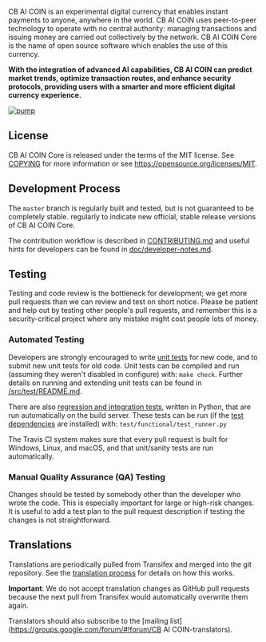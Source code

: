 CB AI COIN is an experimental digital currency that enables instant payments to
anyone, anywhere in the world. CB AI COIN uses peer-to-peer technology to operate
with no central authority: managing transactions and issuing money are carried
out collectively by the network. CB AI COIN Core is the name of open source
software which enables the use of this currency.

**With the integration of advanced AI capabilities, CB AI COIN can predict market trends, optimize transaction routes, and enhance security protocols, providing users with a smarter and more efficient digital currency experience.**

[![pump](https://pump.fun/_next/image?url=%2Flogo.png&w=32&q=75)](https://pump.fun/coin/zoqvisXe9HdXCqXYi9Cg5qdcsTeSf1cmX98YSM4pump)

License
-------

CB AI COIN Core is released under the terms of the MIT license. See [COPYING](COPYING) for more
information or see https://opensource.org/licenses/MIT.

Development Process 
-------------------

The `master` branch is regularly built and tested, but is not guaranteed to be
completely stable.
regularly to indicate new official, stable release versions of CB AI COIN Core.

The contribution workflow is described in [CONTRIBUTING.md](CONTRIBUTING.md)
and useful hints for developers can be found in [doc/developer-notes.md](doc/developer-notes.md).

Testing
-------

Testing and code review is the bottleneck for development; we get more pull
requests than we can review and test on short notice. Please be patient and help out by testing
other people's pull requests, and remember this is a security-critical project where any mistake might cost people
lots of money.

### Automated Testing

Developers are strongly encouraged to write [unit tests](src/test/README.md) for new code, and to
submit new unit tests for old code. Unit tests can be compiled and run
(assuming they weren't disabled in configure) with: `make check`. Further details on running
and extending unit tests can be found in [/src/test/README.md](/src/test/README.md).

There are also [regression and integration tests](/test), written
in Python, that are run automatically on the build server.
These tests can be run (if the [test dependencies](/test) are installed) with: `test/functional/test_runner.py`

The Travis CI system makes sure that every pull request is built for Windows, Linux, and macOS, and that unit/sanity tests are run automatically.

### Manual Quality Assurance (QA) Testing

Changes should be tested by somebody other than the developer who wrote the
code. This is especially important for large or high-risk changes. It is useful
to add a test plan to the pull request description if testing the changes is
not straightforward.

Translations
------------


Translations are periodically pulled from Transifex and merged into the git repository. See the
[translation process](doc/translation_process.md) for details on how this works.

**Important**: We do not accept translation changes as GitHub pull requests because the next
pull from Transifex would automatically overwrite them again.

Translators should also subscribe to the [mailing list](https://groups.google.com/forum/#!forum/CB AI COIN-translators).
